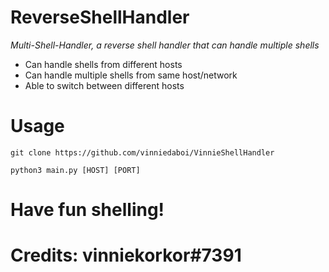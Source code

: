 # ReverseShellHandler
*Multi-Shell-Handler, a reverse shell handler that can handle multiple shells*

* Can handle shells from different hosts
* Can handle multiple shells from same host/network
* Able to switch between different hosts

# Usage 

```
git clone https://github.com/vinniedaboi/VinnieShellHandler
```

```
python3 main.py [HOST] [PORT]
```

# Have fun shelling!

# Credits: vinniekorkor#7391
